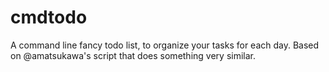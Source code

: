 cmdtodo
=======

A command line fancy todo list, to organize your tasks for each day.  Based on @amatsukawa's script that does something very similar.